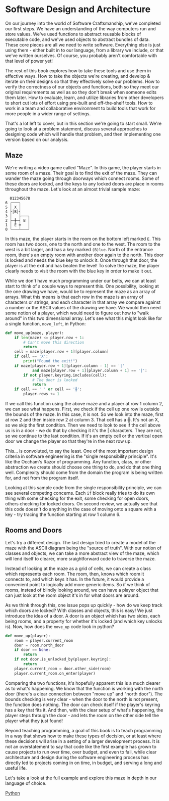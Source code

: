 # Software Design and Architecture

On our journey into the world of Software Craftsmanship, we've completed our
first steps. We have an understanding of the way computers run and store values.
We've used functions to abstract reusable blocks of executable code, and we've
used objects to abstract bundles of data. These core pieces are all we need to
write software. Everything else is just using them - either built in to our
language, from a library we include, or that we've written ourselves. Of course,
you probably aren't comfortable with that level of power yet!

The rest of this book explores how to take these tools and use them in effective
ways. How to take the objects we're creating, and develop & iterate on their
designs so that they effectively solve our problems. How to verify the
correctness of our objects and functions, both so they meet our original
requirements as well as so they don't break when someone edits them later. How
to evaluate, learn, and utilize libraries from other developers to short cut
lots of effort using pre-built and off-the-shelf tools. How to work in a team
and collaborative environment to build tools that work for more people in a
wider range of settings.

That's a lot left to cover, but in this section we're going to start small.
We're going to look at a problem statement, discuss several approaches to
designing code which will handle that problem, and then implementing one version
based on our analysis.

## Maze

We're writing a video game called "Maze". In this game, the player starts in
some room of a maze. Their goal is to find the exit of the maze. They can wander
the maze going through doorways which connect rooms. Some of these doors are
locked, and the keys to any locked doors are place in rooms throughout the maze.
Let's look at an almost trivial sample maze:


```
  012345678
6 ┌───┐
5 │ X │
4 ├│B│┤
3 │   ├───┐
2 ├─╫─┤ B │
1 │ E ╪   │
0 └───┴───┘
```

In this maze, the player starts in the room on the bottom left marked `E`. This
room has two doors, one to the north and one to the west. The room to the west
is a bit larger, and has a key marked `(B)lue`. North of the entrance room,
there's an empty room with another door again to the north. This door is locked
and needs the blue key to unlock it. Once through that door, the player is at
the exit and has beaten the level! To solve the maze, the player clearly needs
to visit the room with the blue key in order to make it out.

While we don't have much programming under our belts, we can at least start to
think of a couple ways to represent this. One possibility, looking at the one
drawing we have, would be to represent the maze as an array of arrays. What this
means is that each row in the maze is an array of characters or strings, and
each character in that array we compare against a number or the ASCII values of
the drawing we have. We would then need some notion of a player, which would
need to figure out how to "walk around" in this two dimensional array. Let's
see what this might look like for a single function, `move_left`, in Python:

```python
def move_up(maze, player):
    if len(maze) <= player.row + 1:
        # Can't move this direction
        return
    cell = maze[player.row + 1][player.column]
    if cell == 'X':
        print("Found the exit!")
    if maze[player.row + 1][player.column - 1] == '|'
            and maze[player.row + 1][player.column + 1] == '|':
        if not player.keyring.includes(cell):
            # The door is locked
            return
    if cell == ' ' or cell == '╫':
        player.rows += 1
```

If we call this function using the above maze and a player at row 1 column 2, we
can see what happens. First, we check if the cell up one row is outside the
bounds of the maze. In this case, it is not. So we look into the maze, first at
row 2 and then inside row 2 at column 3. That cell has a ╫. It's not an X, so we
skip the first condition. Then we need to look to see if the cell above us is
in a door - we do that by checking it it's the | characters. They are not, so we
continue to the last condition. If it's an empty cell or the vertical open door
we change the player so that they're in the next row up.

This... is convoluted, to say the least. One of the most important design
criteria in software engineering is the "single responsibility principle". It's
like the Occham's Razor of programming. Any function, class, or other
abstraction we create should choose one thing to do, and do that one thing well.
Complexity should come from the domain the program is being written for, and not
from the program itself.

Looking at this sample code from the single responsibility principle, we can
see several competing concerns. Each `if` block really tries to do its own thing
with some checking for the exit, some checking for open doors, others checking
for locked doors. On second review, we actually see that this code doesn't do
anything in the case of moving onto a square with a key - try tracing the
function starting at row 1 column 6.

## Rooms and Doors

Let's try a different design. The last design tried to create a model of the
maze with the ASCII diagram being the "source of truth". With our notion of
classes and objects, we can take a more abstract view of the maze, which will
lend itself to clearer, more sraightforward code to traverse the maze.

Instead of looking at the maze as a grid of cells, we can create a class which
represents each room. The room, then, knows which room it connects to, and which
keys it has. In the future, it would provide a convenient point to logically add
more generic items. So if we think of rooms,  instead of blindly looking around,
we can have a player object that can just look at the room object it's in for
what doors are around.

As we think through this, one issue pops up quickly - how do we keep track which
doors are locked? With classes and objects, this is easy! We just introduce the
idea of a door. A door is an object which has two sides, each being rooms, and
a property for whether it's locked (and which key unlocks is). Now, how does
the `move_up` code look in python?

```python
def move_up(player):
    room = player.current_room
    door = room.north_door
    if door == None:
        return
    if not door.is_unlocked_by(player.keyring):
        return
    player.current_room = door.other_side(room)
    player.current_room.on_enter(player)
```

Comparing the two functions, it's hopefully apparent this is a much clearer as
to what's happening. We know that the function is working with the north door
(there's a clear connection between "move up" and "north door"). The bounds
checking is very clear - when the door to the north is not present, the function
does nothing. The door can check itself if the player's keyring has a key that
fits it. And then, with the clear setup of what's happening, the player steps
through the door - and lets the room on the other side tell the player what they
just found!

Beyond teaching programming, a goal of this book is to teach programming in a
way that shows how to make these types of decision, or at least where these
decisions will arise in a setting of a larger development process. It is not an
overstatement to say that code like the first example has grown to cause
projects to run over time, over budget, and even to fail, while clear
architecture and design during the software engineering process has directly led
to projects coming in on time, in budget, and serving a long and useful life.

Let's take a look at the full example and explore this maze in depth in our
language of choice.

[Python](./01_python.md)